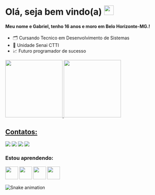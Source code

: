 
# Olá, seja bem vindo(a)  <img src="https://media.giphy.com/media/f9jQLaKJJl6dL0AmmZ/giphy.gif" width= "30px">

#### Meu nome e Gabriel, tenho 16 anos e moro em Belo Horizonte-MG.!
- 🗂️ Cursando Tecnico em Desenvolvimento de Sistemas
- 🏢 Unidade Senai CTTI
- 📈 Futuro programador de sucesso

<div>
<a href="https://github.com/seu-usuário-aqui">
<img loading="lazy" height="180em" src="https://github-readme-stats.vercel.app/api/top-langs/?Gabrielvl16&layout=compact&langs_count=7&theme=dracula"/>
<img loading="lazy" height="180em" src="https://github-readme-stats.vercel.app/api?Gabrielvl16&show_icons=true&theme=dracula&include_all_commits=true&count_private=true"/>
</div>

## Contatos:

<div>
<a href="https://w.app/VPcdJR" target="_blank"><img loading="lazy" src="https://img.shields.io/badge/WhatsApp-25D366?style=for-the-badge&logo=whatsapp&logoColor=white" target="_blank"></a>
<a href="https://www.instagram.com/gb.valu/?next=%2F" target="_blank"><img loading="lazy" src="https://img.shields.io/badge/-Instagram-%23E4405F?style=for-the-badge&logo=instagram&logoColor=white" target="_blank"></a>
<a href ="https://devgabrielvalu@gmail.com"><img loading="lazy" src="https://img.shields.io/badge/Gmail-D14836?style=for-the-badge&logo=gmail&logoColor=white" target="_blank"></a>
<a href="https://www.linkedin.com/in/gabriel-valu-b02134329/" target="_blank"><img loading="lazy" src="https://img.shields.io/badge/-LinkedIn-%230077B5?style=for-the-badge&logo=linkedin&logoColor=white" target="_blank"></a>   
</div>

### Estou aprendendo:

<img loading="lazy" src=" https://cdn.jsdelivr.net/gh/devicons/devicon@latest/icons/c/c-original.svg" width="40" height="40"/>
<img loading="lazy" src="https://cdn.jsdelivr.net/gh/devicons/devicon@latest/icons/python/python-original.svg"
width="40" height="40"/>
<img loading="lazy" src="https://cdn.jsdelivr.net/gh/devicons/devicon@latest/icons/arduino/arduino-original-wordmark.svg"
width="40" height="40"/>
<img loading="lazy" src="https://cdn.jsdelivr.net/gh/devicons/devicon@latest/icons/canva/canva-original.svg
" width="40" height="40"/>

![Snake animation](https://github.com/Gabrielvl16/Gabrielvl16/blob/output/github-contribution-grid-snake.svg)

